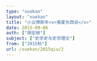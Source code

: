 ```yaml
---
type: "xuekan"
layout: "xuekan"
title: "小议傅斯年<v>夷夏东西说</v>"
date: 2015-09-06
auth: ["胡宏根"]
subject: ["史学史与史学理论"]
from: ["2015秋"]
url: /xuekan/2015qiu/2
---
```

